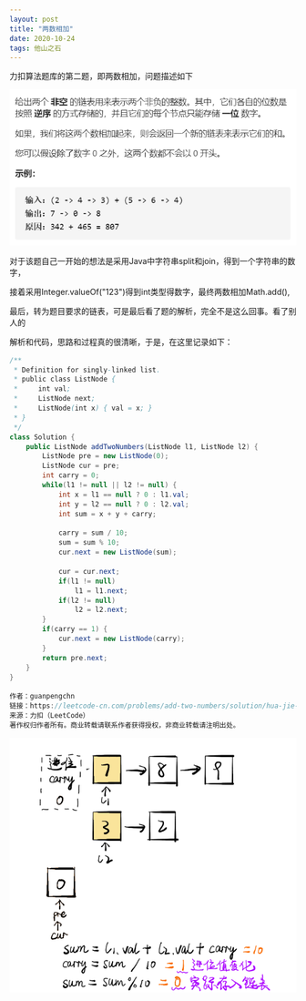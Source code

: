 ```yaml
---
layout: post
title: "两数相加"
date: 2020-10-24
tags: 他山之石
---
```


力扣算法题库的第二题，即两数相加，问题描述如下

![](/assets/images/2020/两数相加-问题描述.PNG)

对于该题自己一开始的想法是采用Java中字符串split和join，得到一个字符串的数字，

接着采用Integer.valueOf("123")得到int类型得数字，最终两数相加Math.add(),

最后，转为题目要求的链表，可是最后看了题的解析，完全不是这么回事。看了别人的

解析和代码，思路和过程真的很清晰，于是，在这里记录如下：

```java
/**
 * Definition for singly-linked list.
 * public class ListNode {
 *     int val;
 *     ListNode next;
 *     ListNode(int x) { val = x; }
 * }
 */
class Solution {
    public ListNode addTwoNumbers(ListNode l1, ListNode l2) {
        ListNode pre = new ListNode(0);
        ListNode cur = pre;
        int carry = 0;
        while(l1 != null || l2 != null) {
            int x = l1 == null ? 0 : l1.val;
            int y = l2 == null ? 0 : l2.val;
            int sum = x + y + carry;
            
            carry = sum / 10;
            sum = sum % 10;
            cur.next = new ListNode(sum);

            cur = cur.next;
            if(l1 != null)
                l1 = l1.next;
            if(l2 != null)
                l2 = l2.next;
        }
        if(carry == 1) {
            cur.next = new ListNode(carry);
        }
        return pre.next;
    }
}

作者：guanpengchn
链接：https://leetcode-cn.com/problems/add-two-numbers/solution/hua-jie-suan-fa-2-liang-shu-xiang-jia-by-guanpengc/
来源：力扣（LeetCode）
著作权归作者所有。商业转载请联系作者获得授权，非商业转载请注明出处。
```

![](/assets/images/2020/两数相加-画解.PNG)

